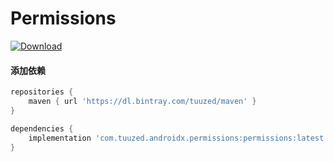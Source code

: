 # Permissions

[ ![Download](https://api.bintray.com/packages/tuuzed/maven/com.tuuzed.androidx.permissions%3Apermissions/images/download.svg) ](https://bintray.com/tuuzed/maven/com.tuuzed.androidx.permissions%3Apermissions/_latestVersion)

#### 添加依赖

``` groovy
repositories {
    maven { url 'https://dl.bintray.com/tuuzed/maven' }
}

dependencies {
    implementation 'com.tuuzed.androidx.permissions:permissions:latest.release'
}
```

